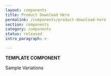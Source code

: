 ```yaml
---
layout: components
title: Product Download Hero
permalink: /components/product-download-hero
section: components
category: components
status: released
intro_paragraph: >

---
```


__TEMPLATE COMPONENT__

Sample Variations
